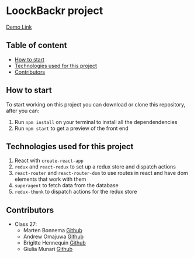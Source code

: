 # LoockBackr project 
[Demo Link](./demo/demo.mp4 "Demo Link")

## Table of content
* [How to start](#How-to-start)
* [Technologies used for this project](#Technologies-used-for-this-project)
* [Contributors](#Contributors)

## How to start
To start working on this project you can download or clone this repository, after you can:

1. Run `npm install` on your terminal to install all the dependendencies
2. Run `npm start` to get a preview of the front end

## Technologies used for this project

1. React with `create-react-app`
2. `redux` and `react-redux` to set up a redux store and dispatch actions
3. `react-router` and `react-router-dom` to use routes in react and have dom elements that work with them
4. `superagent` to fetch data from the database 
5. `redux-thunk` to dispatch actions for the redux store

## Contributors 
* Class 27:
    * Marten Bonnema [Github](https://github.com/Fraxcelsior)
    * Andrew Omajuwa [Github](https://github.com/AndrewOmajuwa)
    * Brigitte Hennequin [Github](https://github.com/QuinB6248)
    * Giulia Munari [Github](https://github.com/Astrid88)
